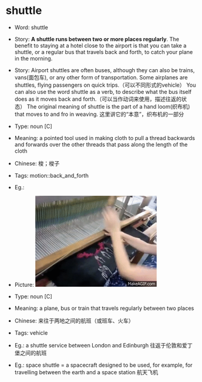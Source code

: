 # shuttle

- Word: shuttle
- Story: **A shuttle runs between two or more places regularly**. The benefit to staying at a hotel close to the airport is that you can take a shuttle, or a regular bus that travels back and forth, to catch your plane in the morning.
- Story: Airport shuttles are often buses, although they can also be trains, vans(面包车), or any other form of transportation. Some airplanes are shuttles, flying passengers on quick trips.（可以不同形式的vehicle） You can also use the word shuttle as a verb, to describe what the bus itself does as it moves back and forth.（可以当作动词来使用，描述往返的状态） The original meaning of shuttle is the part of a hand loom(织布机) that moves to and fro in weaving. 这里讲它的“本意”，织布机的一部分

- Type: noun [C]
- Meaning: a pointed tool used in making cloth to pull a thread backwards and forwards over the other threads that pass along the length of the cloth
- Chinese: 梭；梭子
- Tags: motion::back_and_forth
- Eg.: 
- Picture: ![](images/shuttle_origin.gif)

- Type: noun [C]
- Meaning: a plane, bus or train that travels regularly between two places
- Chinese: 来往于两地之间的航班（或班车、火车）
- Tags: vehicle
- Eg.: a shuttle service between London and Edinburgh 往返于伦敦和爱丁堡之间的航班
- Eg.: space shuttle = a spacecraft designed to be used, for example, for travelling between the earth and a space station 航天飞机


